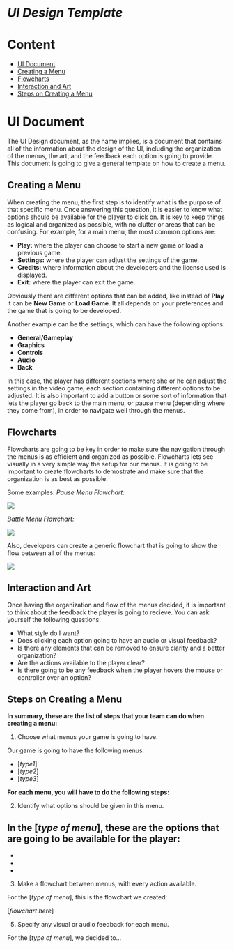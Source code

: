 # *UI Design Template*

# Content
* [UI Document](https://github.com/paulahitz8/RPGUIMenus/blob/main/templates/ui_design.md#ui-document)
* [Creating a Menu](https://github.com/paulahitz8/RPGUIMenus/blob/main/templates/ui_design.md#creating-a-menu)
* [Flowcharts](https://github.com/paulahitz8/RPGUIMenus/blob/main/templates/ui_design.md#flowcharts)
* [Interaction and Art](https://github.com/paulahitz8/RPGUIMenus/blob/main/templates/ui_design.md#interaction-and-art)
* [Steps on Creating a Menu](https://github.com/paulahitz8/RPGUIMenus/blob/main/templates/ui_design.md#steps-on-creating-a-menu)


# UI Document
The UI Design document, as the name implies, is a document that contains all of the information about the design of the UI, including the organization of the menus, the art, and the feedback each option is going to provide. This document is going to give a general template on how to create a menu.

## Creating a Menu
When creating the menu, the first step is to identify what is the purpose of that specific menu. Once answering this question, it is easier to know what options should be available for the player to click on. It is key to keep things as logical and organized as possible, with no clutter or areas that can be confusing. For example, for a main menu, the most common options are:

* __Play:__ where the player can choose to start a new game or load a previous game.
* __Settings:__ where the player can adjust the settings of the game.
* __Credits:__ where information about the developers and the license used is displayed.
* __Exit:__ where the player can exit the game.

Obviously there are different options that can be added, like instead of __Play__ it can be __New Game__ or __Load Game__. It all depends on your preferences and the game that is going to be developed. 

Another example can be the settings, which can have the following options:

* __General/Gameplay__
* __Graphics__ 
* __Controls__ 
* __Audio__ 
* __Back__

In this case, the player has different sections where she or he can adjust the settings in the video game, each section containing different options to be adjusted. It is also important to add a button or some sort of information that lets the player go back to the main menu, or pause menu (depending where they come from), in order to navigate well through the menus.


## Flowcharts
Flowcharts are going to be key in order to make sure the navigation through the menus is as efficient and organized as possible. Flowcharts lets see visually in a very simple way the setup for our menus. It is going to be important to create flowcharts to demostrate and make sure that the organization is as best as possible.

Some examples:
_Pause Menu Flowchart:_

<img src="https://i.pinimg.com/originals/30/2c/f1/302cf109c4f89c58feba09fdeeae7f8f.png">

_Battle Menu Flowchart:_

<img src="http://leri.weebly.com/uploads/4/8/8/5/48857963/7852899_orig.jpg">

Also, developers can create a generic flowchart that is going to show the flow between all of the menus:

<img src="https://images.squarespace-cdn.com/content/v1/57fd1900414fb5796ec9ef0e/1478447627883-RQIA8I174WY1EEG51FNG/ke17ZwdGBToddI8pDm48kIbKmVpWXp0hT9DwFKJuHfxZw-zPPgdn4jUwVcJE1ZvWQUxwkmyExglNqGp0IvTJZamWLI2zvYWH8K3-s_4yszcp2ryTI0HqTOaaUohrI8PIXSL_jJZ390Sxde8xirMC93N_YOQPnKKwVrryIHtGryc/menu_flowChart.png">


## Interaction and Art
Once having the organization and flow of the menus decided, it is important to think about the feedback the player is going to recieve. You can ask yourself the following questions:

- What style do I want? 
- Does clicking each option going to have an audio or visual feedback?
- Is there any elements that can be removed to ensure clarity and a better organization?
- Are the actions available to the player clear?
- Is there going to be any feedback when the player hovers the mouse or controller over an option?


## Steps on Creating a Menu
**In summary, these are the list of steps that your team can do when creating a menu:**

1. Choose what menus your game is going to have.

Our game is going to have the following menus:
- [_type1_]
- [_type2_]
- [_type3_]

**For each menu, you will have to do the following steps:**

2. Identify what options should be given in this menu.

In the [_type of menu_], these are the options that are going to be available for the player:
-
-
-
-

3. Make a flowchart between menus, with every action available.

For the [_type of menu_], this is the flowchart we created:

[_flowchart here_]

5. Specify any visual or audio feedback for each menu.

For the [_type of menu_], we decided to...



